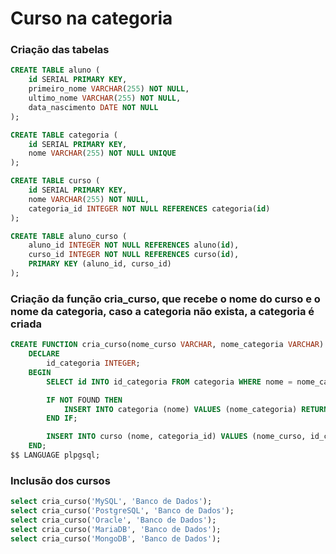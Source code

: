 # Curso na categoria

### Criação das tabelas

```sql
CREATE TABLE aluno (
    id SERIAL PRIMARY KEY,
	primeiro_nome VARCHAR(255) NOT NULL,
	ultimo_nome VARCHAR(255) NOT NULL,
	data_nascimento DATE NOT NULL
);

CREATE TABLE categoria (
    id SERIAL PRIMARY KEY,
	nome VARCHAR(255) NOT NULL UNIQUE
);

CREATE TABLE curso (
    id SERIAL PRIMARY KEY,
	nome VARCHAR(255) NOT NULL,
	categoria_id INTEGER NOT NULL REFERENCES categoria(id)
);

CREATE TABLE aluno_curso (
	aluno_id INTEGER NOT NULL REFERENCES aluno(id),
	curso_id INTEGER NOT NULL REFERENCES curso(id),
	PRIMARY KEY (aluno_id, curso_id)
);
```

### Criação da função cria_curso, que recebe o nome do curso e o nome da categoria, caso a categoria não exista, a categoria é criada

```sql
CREATE FUNCTION cria_curso(nome_curso VARCHAR, nome_categoria VARCHAR) RETURNS void AS $$
    DECLARE
        id_categoria INTEGER;
    BEGIN
        SELECT id INTO id_categoria FROM categoria WHERE nome = nome_categoria;

        IF NOT FOUND THEN
            INSERT INTO categoria (nome) VALUES (nome_categoria) RETURNING id INTO id_categoria;
        END IF;

        INSERT INTO curso (nome, categoria_id) VALUES (nome_curso, id_categoria);
    END;
$$ LANGUAGE plpgsql;
```

### Inclusão dos cursos

```sql
select cria_curso('MySQL', 'Banco de Dados');
select cria_curso('PostgreSQL', 'Banco de Dados');
select cria_curso('Oracle', 'Banco de Dados');
select cria_curso('MariaDB', 'Banco de Dados');
select cria_curso('MongoDB', 'Banco de Dados');
```